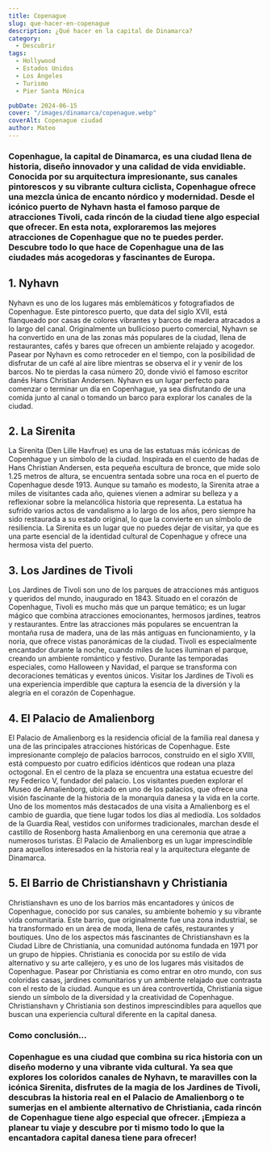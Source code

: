 ```yaml
---
title: Copenague
slug: que-hacer-en-copenague
description: ¿Qué hacer en la capital de Dinamarca?
category:
  - Descubrir
tags:
  - Hollywood
  - Estados Unidos
  - Los Ángeles
  - Turismo
  - Pier Santa Mónica

pubDate: 2024-06-15
cover: "/images/dinamarca/copenague.webp"
coverAlt: Copenague ciudad
author: Mateo
---
```


### Copenhague, la capital de Dinamarca, es una ciudad llena de historia, diseño innovador y una calidad de vida envidiable. Conocida por su arquitectura impresionante, sus canales pintorescos y su vibrante cultura ciclista, Copenhague ofrece una mezcla única de encanto nórdico y modernidad. Desde el icónico puerto de Nyhavn hasta el famoso parque de atracciones Tivoli, cada rincón de la ciudad tiene algo especial que ofrecer. En esta nota, exploraremos las mejores atracciones de Copenhague que no te puedes perder. Descubre todo lo que hace de Copenhague una de las ciudades más acogedoras y fascinantes de Europa.

## 1. Nyhavn 

Nyhavn es uno de los lugares más emblemáticos y fotografiados de Copenhague. Este pintoresco puerto, que data del siglo XVII, está flanqueado por casas de colores vibrantes y barcos de madera atracados a lo largo del canal. Originalmente un bullicioso puerto comercial, Nyhavn se ha convertido en una de las zonas más populares de la ciudad, llena de restaurantes, cafés y bares que ofrecen un ambiente relajado y acogedor. Pasear por Nyhavn es como retroceder en el tiempo, con la posibilidad de disfrutar de un café al aire libre mientras se observa el ir y venir de los barcos. No te pierdas la casa número 20, donde vivió el famoso escritor danés Hans Christian Andersen. Nyhavn es un lugar perfecto para comenzar o terminar un día en Copenhague, ya sea disfrutando de una comida junto al canal o tomando un barco para explorar los canales de la ciudad.

## 2. La Sirenita 

La Sirenita (Den Lille Havfrue) es una de las estatuas más icónicas de Copenhague y un símbolo de la ciudad. Inspirada en el cuento de hadas de Hans Christian Andersen, esta pequeña escultura de bronce, que mide solo 1.25 metros de altura, se encuentra sentada sobre una roca en el puerto de Copenhague desde 1913. Aunque su tamaño es modesto, la Sirenita atrae a miles de visitantes cada año, quienes vienen a admirar su belleza y a reflexionar sobre la melancólica historia que representa. La estatua ha sufrido varios actos de vandalismo a lo largo de los años, pero siempre ha sido restaurada a su estado original, lo que la convierte en un símbolo de resiliencia. La Sirenita es un lugar que no puedes dejar de visitar, ya que es una parte esencial de la identidad cultural de Copenhague y ofrece una hermosa vista del puerto.

## 3. Los Jardines de Tivoli 

Los Jardines de Tivoli son uno de los parques de atracciones más antiguos y queridos del mundo, inaugurado en 1843. Situado en el corazón de Copenhague, Tivoli es mucho más que un parque temático; es un lugar mágico que combina atracciones emocionantes, hermosos jardines, teatros y restaurantes. Entre las atracciones más populares se encuentran la montaña rusa de madera, una de las más antiguas en funcionamiento, y la noria, que ofrece vistas panorámicas de la ciudad. Tivoli es especialmente encantador durante la noche, cuando miles de luces iluminan el parque, creando un ambiente romántico y festivo. Durante las temporadas especiales, como Halloween y Navidad, el parque se transforma con decoraciones temáticas y eventos únicos. Visitar los Jardines de Tivoli es una experiencia imperdible que captura la esencia de la diversión y la alegría en el corazón de Copenhague.

## 4. El Palacio de Amalienborg 

El Palacio de Amalienborg es la residencia oficial de la familia real danesa y una de las principales atracciones históricas de Copenhague. Este impresionante complejo de palacios barrocos, construido en el siglo XVIII, está compuesto por cuatro edificios idénticos que rodean una plaza octogonal. En el centro de la plaza se encuentra una estatua ecuestre del rey Federico V, fundador del palacio. Los visitantes pueden explorar el Museo de Amalienborg, ubicado en uno de los palacios, que ofrece una visión fascinante de la historia de la monarquía danesa y la vida en la corte. Uno de los momentos más destacados de una visita a Amalienborg es el cambio de guardia, que tiene lugar todos los días al mediodía. Los soldados de la Guardia Real, vestidos con uniformes tradicionales, marchan desde el castillo de Rosenborg hasta Amalienborg en una ceremonia que atrae a numerosos turistas. El Palacio de Amalienborg es un lugar imprescindible para aquellos interesados en la historia real y la arquitectura elegante de Dinamarca.

## 5. El Barrio de Christianshavn y Christiania 

Christianshavn es uno de los barrios más encantadores y únicos de Copenhague, conocido por sus canales, su ambiente bohemio y su vibrante vida comunitaria. Este barrio, que originalmente fue una zona industrial, se ha transformado en un área de moda, llena de cafés, restaurantes y boutiques. Uno de los aspectos más fascinantes de Christianshavn es la Ciudad Libre de Christiania, una comunidad autónoma fundada en 1971 por un grupo de hippies. Christiania es conocida por su estilo de vida alternativo y su arte callejero, y es uno de los lugares más visitados de Copenhague. Pasear por Christiania es como entrar en otro mundo, con sus coloridas casas, jardines comunitarios y un ambiente relajado que contrasta con el resto de la ciudad. Aunque es un área controvertida, Christiania sigue siendo un símbolo de la diversidad y la creatividad de Copenhague. Christianshavn y Christiania son destinos imprescindibles para aquellos que buscan una experiencia cultural diferente en la capital danesa.

### Como conclusión...

### Copenhague es una ciudad que combina su rica historia con un diseño moderno y una vibrante vida cultural. Ya sea que explores los coloridos canales de Nyhavn, te maravilles con la icónica Sirenita, disfrutes de la magia de los Jardines de Tivoli, descubras la historia real en el Palacio de Amalienborg o te sumerjas en el ambiente alternativo de Christiania, cada rincón de Copenhague tiene algo especial que ofrecer. ¡Empieza a planear tu viaje y descubre por ti mismo todo lo que la encantadora capital danesa tiene para ofrecer!


